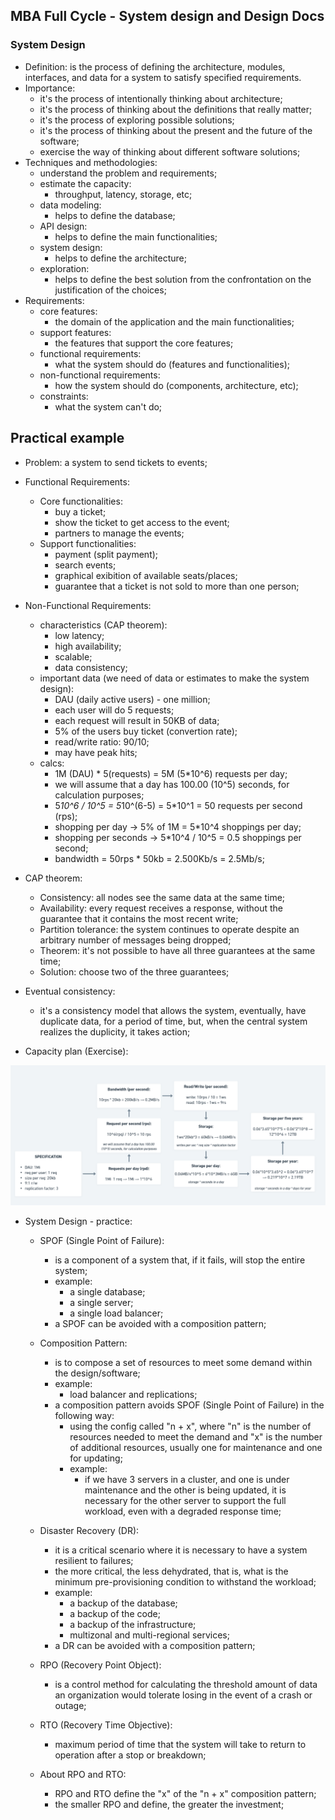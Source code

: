 ## MBA Full Cycle - System design and Design Docs

### System Design

- Definition: is the process of defining the architecture, modules, interfaces, and data for a system to satisfy specified requirements.
- Importance:
  - it's the process of intentionally thinking about architecture;
  - it's the process of thinking about the definitions that really matter;
  - it's the process of exploring possible solutions;
  - it's the process of thinking about the present and the future of the software;
  - exercise the way of thinking about different software solutions;
- Techniques and methodologies:
  - understand the problem and requirements;
  - estimate the capacity:
    - throughput, latency, storage, etc;
  - data modeling:
    - helps to define the database;
  - API design:
    - helps to define the main functionalities;
  - system design:
    - helps to define the architecture;
  - exploration:
    - helps to define the best solution from the confrontation on the justification of the choices;
- Requirements:
  - core features:
    - the domain of the application and the main functionalities;
  - support features:
    - the features that support the core features;
  - functional requirements:
    - what the system should do (features and functionalities);
  - non-functional requirements:
    - how the system should do (components, architecture, etc);
  - constraints:
    - what the system can't do;

## Practical example

- Problem: a system to send tickets to events;
- Functional Requirements:

  - Core functionalities:
    - buy a ticket;
    - show the ticket to get access to the event;
    - partners to manage the events;
  - Support functionalities:
    - payment (split payment);
    - search events;
    - graphical exibition of available seats/places;
    - guarantee that a ticket is not sold to more than one person;

- Non-Functional Requirements:

  - characteristics (CAP theorem):
    - low latency;
    - high availability;
    - scalable;
    - data consistency;
  - important data (we need of data or estimates to make the system design):
    - DAU (daily active users) - one million;
    - each user will do 5 requests;
    - each request will result in 50KB of data;
    - 5% of the users buy ticket (convertion rate);
    - read/write ratio: 90/10;
    - may have peak hits;
  - calcs:
    - 1M (DAU) * 5(requests) = 5M (5*10^6) requests per day;
    - we will assume that a day has 100.00 (10^5) seconds, for calculation purposes;
    - 5*10^6 / 10^5 = 5*10^(6-5) = 5\*10^1 = 50 requests per second (rps);
    - shopping per day -> 5% of 1M = 5*10^4 shoppings per day;
    - shopping per seconds -> 5*10^4 / 10^5 = 0.5 shoppings per second;
    - bandwidth = 50rps * 50kb = 2.500Kb/s = 2.5Mb/s;

- CAP theorem:

  - Consistency: all nodes see the same data at the same time;
  - Availability: every request receives a response, without the guarantee that it contains the most recent write;
  - Partition tolerance: the system continues to operate despite an arbitrary number of messages being dropped;
  - Theorem: it's not possible to have all three guarantees at the same time;
  - Solution: choose two of the three guarantees;

- Eventual consistency:

  - it's a consistency model that allows the system, eventually, have duplicate data, for a period of time, but, when the central system realizes the duplicity, it takes action;

- Capacity plan (Exercise):

![Capacity plan](./img/capacity-plan.png "Capacity plan")
  
- System Design - practice:

  - SPOF (Single Point of Failure):
    - is a component of a system that, if it fails, will stop the entire system;
    - example:
      - a single database;
      - a single server;
      - a single load balancer;
    - a SPOF can be avoided with a composition pattern;

  - Composition Pattern:
    - is to compose a set of resources to meet some demand within the design/software;
    - example:
      - load balancer and replications;
    - a composition pattern avoids SPOF (Single Point of Failure) in the following way:
      - using the config called "n + x", where "n" is the number of resources needed to meet the demand and "x" is the number of additional resources, usually one for maintenance and one for updating;
      - example:
        - if we have 3 servers in a cluster, and one is under maintenance and the other is being updated, it is necessary for the other server to support the full workload, even with a degraded response time;

  - Disaster Recovery (DR):
    - it is a critical scenario where it is necessary to have a system resilient to failures;
    - the more critical, the less dehydrated, that is, what is the minimum pre-provisioning condition to withstand the workload; 
    - example:
      - a backup of the database;
      - a backup of the code;
      - a backup of the infrastructure;
      - multizonal and multi-regional services; 
    - a DR can be avoided with a composition pattern;
  
  - RPO (Recovery Point Object):
    - is a control method for calculating the threshold amount of data an organization would tolerate losing in the event of a crash or outage;
  
  - RTO (Recovery Time Objective):
    - maximum period of time that the system will take to return to operation after a stop or breakdown;

  - About RPO and RTO: 
    - RPO and RTO define the "x" of the "n + x" composition pattern;
    - the smaller RPO and define, the greater the investment;